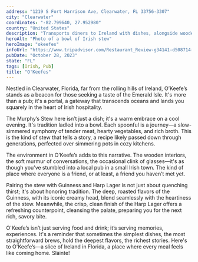 ```yaml
---
address: "1219 S Fort Harrison Ave, Clearwater, FL 33756-3307"
city: "Clearwater"
coordinates: "-82.799640, 27.952980"
country: "United States"
description: "Transports diners to Ireland with dishes, alongside wooden interiors and friendly atmosphere"
heroAlt: "Photo of a bowl of Irish stew"
heroImage: "okeefes"
infoUrl: "https://www.tripadvisor.com/Restaurant_Review-g34141-d508714-Reviews-O_Keefe_s_Tavern-Clearwater_Florida.html"
pubDate: "October 28, 2023"
state: "FL"
tags: [Irish, Pub]
title: "O'Keefes"
---
```


Nestled in Clearwater, Florida, far from the rolling hills of Ireland, O’Keefe’s stands as a beacon for those seeking a taste of the Emerald Isle. It's more than a pub; it's a portal, a gateway that transcends oceans and lands you squarely in the heart of Irish hospitality.

The Murphy’s Stew here isn’t just a dish; it's a warm embrace on a cool evening. It's tradition ladled into a bowl. Each spoonful is a journey—a slow-simmered symphony of tender meat, hearty vegetables, and rich broth. This is the kind of stew that tells a story, a recipe likely passed down through generations, perfected over simmering pots in cozy kitchens.

The environment in O’Keefe’s adds to this narrative. The wooden interiors, the soft murmur of conversations, the occasional clink of glasses—it's as though you’ve stumbled into a local pub in a small Irish town. The kind of place where everyone is a friend, or at least, a friend you haven’t met yet.

Pairing the stew with Guinness and Harp Lager is not just about quenching thirst; it's about honoring tradition. The deep, roasted flavors of the Guinness, with its iconic creamy head, blend seamlessly with the heartiness of the stew. Meanwhile, the crisp, clean finish of the Harp Lager offers a refreshing counterpoint, cleansing the palate, preparing you for the next rich, savory bite.

O'Keefe’s isn’t just serving food and drink; it’s serving memories, experiences. It's a reminder that sometimes the simplest dishes, the most straightforward brews, hold the deepest flavors, the richest stories. Here's to O'Keefe’s—a slice of Ireland in Florida, a place where every meal feels like coming home. Sláinte!
